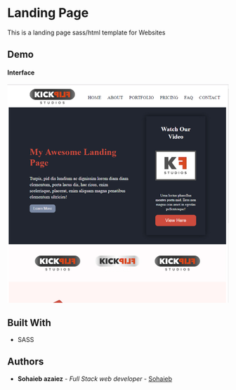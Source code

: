﻿# Landing Page 

This is a landing page sass/html template for Websites

## Demo
#### Interface
![Demonstration](https://github.com/sohaieb/landing-page/blob/master/demo.jpg)

## Built With

* SASS

## Authors

* **Sohaieb azaiez** - *Full Stack web developer* - [Sohaieb](https://github.com/sohaieb)
